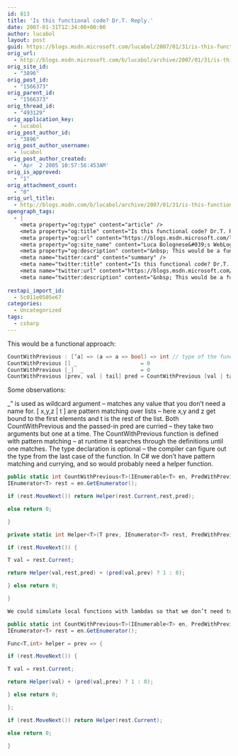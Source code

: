 ```yaml
---
id: 813
title: 'Is this functional code? Dr.T. Reply.'
date: 2007-01-31T12:34:00+00:00
author: lucabol
layout: post
guid: https://blogs.msdn.microsoft.com/lucabol/2007/01/31/is-this-functional-code-dr-t-reply/
orig_url:
  - http://blogs.msdn.microsoft.com/b/lucabol/archive/2007/01/31/is-this-functional-code-dr-t-reply.aspx
orig_site_id:
  - "3896"
orig_post_id:
  - "1566373"
orig_parent_id:
  - "1566373"
orig_thread_id:
  - "493129"
orig_application_key:
  - lucabol
orig_post_author_id:
  - "3896"
orig_post_author_username:
  - lucabol
orig_post_author_created:
  - 'Apr  2 2005 10:57:56:453AM'
orig_is_approved:
  - "1"
orig_attachment_count:
  - "0"
orig_url_title:
  - http://blogs.msdn.com/b/lucabol/archive/2007/01/31/is-this-functional-code-dr-t-reply.aspx
opengraph_tags:
  - |
    <meta property="og:type" content="article" />
    <meta property="og:title" content="Is this functional code? Dr.T. Reply." />
    <meta property="og:url" content="https://blogs.msdn.microsoft.com/lucabol/2007/01/31/is-this-functional-code-dr-t-reply/" />
    <meta property="og:site_name" content="Luca Bolognese&#039;s WebLog" />
    <meta property="og:description" content="&nbsp; This would be a functional approach: CountWithPrevious : [‘a] =&gt; (a =&gt; a =&gt; bool) =&gt; int // type of the functionCountWithPrevious [] _ &nbsp;&nbsp;&nbsp;&nbsp;&nbsp;&nbsp;&nbsp;&nbsp;&nbsp;&nbsp;&nbsp;&nbsp;&nbsp;&nbsp;&nbsp;&nbsp;&nbsp;&nbsp;&nbsp;= 0CountWithPrevious [_] &nbsp;_ &nbsp;&nbsp;&nbsp;&nbsp;&nbsp;&nbsp;&nbsp;&nbsp;&nbsp;&nbsp;&nbsp;&nbsp;&nbsp;&nbsp;&nbsp;&nbsp;&nbsp;= 0CountWithPrevious [prev, val | tail] pred = CountWithPrevious [val | tail] + (pred val prev ? 1 : 0) Some observations: _” is used as..." />
    <meta name="twitter:card" content="summary" />
    <meta name="twitter:title" content="Is this functional code? Dr.T. Reply." />
    <meta name="twitter:url" content="https://blogs.msdn.microsoft.com/lucabol/2007/01/31/is-this-functional-code-dr-t-reply/" />
    <meta name="twitter:description" content="&nbsp; This would be a functional approach: CountWithPrevious : [‘a] =&gt; (a =&gt; a =&gt; bool) =&gt; int // type of the functionCountWithPrevious [] _ &nbsp;&nbsp;&nbsp;&nbsp;&nbsp;&nbsp;&nbsp;&nbsp;&nbsp;&nbsp;&nbsp;&nbsp;&nbsp;&nbsp;&nbsp;&nbsp;&nbsp;&nbsp;&nbsp;= 0CountWithPrevious [_] &nbsp;_ &nbsp;&nbsp;&nbsp;&nbsp;&nbsp;&nbsp;&nbsp;&nbsp;&nbsp;&nbsp;&nbsp;&nbsp;&nbsp;&nbsp;&nbsp;&nbsp;&nbsp;= 0CountWithPrevious [prev, val | tail] pred = CountWithPrevious [val | tail] + (pred val prev ? 1 : 0) Some observations: _” is used as..." />
    
restapi_import_id:
  - 5c011e0505e67
categories:
  - Uncategorized
tags:
  - csharp
---
```


This would be a functional approach:
~~~csharp
CountWithPrevious : [‘a] => (a => a => bool) => int // type of the function
CountWithPrevious [] _                    = 0
CountWithPrevious [_]  _                  = 0
CountWithPrevious [prev, val | tail] pred = CountWithPrevious [val | tail] + (pred val prev ? 1 : 0)
~~~
Some observations:

_” is used as wildcard argument – matches any value that you don’t need a name for.
[ x,y,z | t ] are pattern matching over lists – here x,y and z get bound to the first elements and t is the rest of the list.
Both CountWithPrevious and the passed-in pred are curried – they take two arguments but one at a time.
The CountWithPrevious function is defined with pattern matching – at runtime it searches through the definitions until one matches.
The type declaration is optional – the compiler can figure out the type from the last case of the function.
In C# we don’t have pattern matching and currying, and so would probably need a helper function.
~~~csharp
public static int CountWithPrevious<T>(IEnumerable<T> en, PredWithPrevious pred) {
IEnumerator<T> rest = en.GetEnumerator();

if (rest.MoveNext()) return Helper(rest.Current,rest,pred);

else return 0;

}

private static int Helper<T>(T prev, IEnumerator<T> rest, PredWithPrevious pred) {

if (rest.MoveNext()) {

T val = rest.Current;

return Helper(val,rest,pred) + (pred(val,prev) ? 1 : 0);

} else return 0;

}

We could simulate local functions with lambdas so that we don’t need to pass pred, prev and T along:

public static int CountWithPrevious<T>(IEnumerable<T> en, PredWithPrevious pred) {
IEnumerator<T> rest = en.GetEnumerator();

Func<T,int> helper = prev => {

if (rest.MoveNext()) {

T val = rest.Current;

return Helper(val) + (pred(val,prev) ? 1 : 0);

} else return 0;

};

if (rest.MoveNext()) return Helper(rest.Current);

else return 0;

}
~~~
